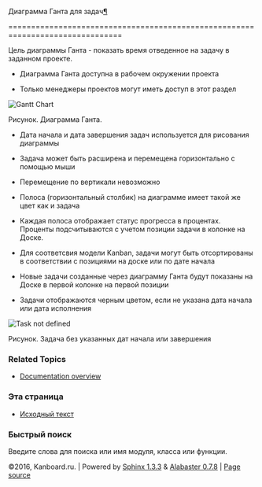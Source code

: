 Диаграмма Ганта для задач[¶](#gantt-chart-for-tasks "Ссылка на этот заголовок")

===============================================================================



Цель диаграммы Ганта - показать время отведенное на задачу в заданном проекте.



-   Диаграмма Ганта доступна в рабочем окружении проекта



-   Только менеджеры проектов могут иметь доступ в этот раздел



![Gantt Chart](https://kanboard.net/screenshots/documentation/gantt-chart-project.png)



Рисунок. Диаграмма Ганта.



-   Дата начала и дата завершения задач используется для рисования диаграммы



-   Задача может быть расширена и перемещена горизонтально с помощью мыши



-   Перемещение по вертикали невозможно



-   Полоса (горизонтальный столбик) на диаграмме имеет такой же цвет как и задача



-   Каждая полоса отображает статус прогресса в процентах. Проценты подсчитываются с учетом позиции задачи в колонке на Доске.



-   Для соответсвия модели Kanban, задачи могут быть отсортированы в соответствии с позициями на доске или по дате начала



-   Новые задачи созданные через диаграмму Ганта будут показаны на Доске в первой колонке на первой позиции



-   Задачи отображаются черным цветом, если не указана дата начала или дата исполнения



![Task not defined](https://kanboard.net/screenshots/documentation/gantt-chart-not-defined.png)



Рисунок. Задача без указанных дат начала или завершения



### Related Topics



-   [Documentation overview](index.markdown)



### Эта страница



-   [Исходный текст](_sources/gantt-chart-tasks.txt)



### Быстрый поиск



Введите слова для поиска или имя модуля, класса или функции.



©2016, Kanboard.ru. | Powered by [Sphinx 1.3.3](http://sphinx-doc.org/) & [Alabaster 0.7.8](https://github.com/bitprophet/alabaster) | [Page source](_sources/gantt-chart-tasks.txt)

